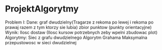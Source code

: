 # ProjektAlgorytmy

Problem I:
  Dane:
    graf dwudzielny(Tragarze z rekoma po lewej i rekoma po prawaj razem z tym ktorzy sie lubia)
    zbior punktow (punkty orientacyjne)
  Wynik:
    Ilosc dostaw (Ilosc kursow potrzebnych zeby wpelni zbudowac plot)
  Algorytmy:
    Siec z grafu dwudzielnego
    Algorytm Grahama
    Maksymalna przepustowosc w sieci dwudzielnej
